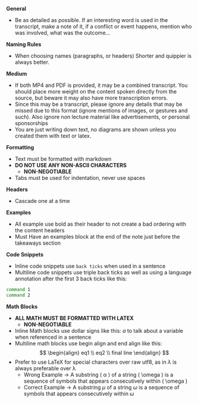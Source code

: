 **General**

- Be as detailed as possible. If an interesting word is used in the transcript, make a note of it, if a conflict or event happens, mention who was involved, what was the outcome…

**Naming Rules**

- When choosing names (paragraphs, or headers) Shorter and quippier is always better.

**Medium**

- If both MP4 and PDF is provided, it may be a combined transcript. You should place more weight on the content spoken directly from the source, but beware it may also have more transcription errors.
- Since this may be a transcript, please ignore any details that may be missed due to this format (ignore mentions of images, or gestures and such). Also ignore non lecture material like advertisements, or personal sponsorships
- You are just writing down text, no diagrams are shown unless you created them with text or latex.

**Formatting**

- Text must be formatted with markdown
- **DO NOT USE ANY NON-ASCII CHARACTERS**
  - **NON-NEGOTIABLE**
- Tabs must be used for indentation, never use spaces

**Headers**

- Cascade one at a time

**Examples**

- All example use bold as their header to not create a bad ordering with the content headers
- Must Have an examples block at the end of the note just before the takeaways section

**Code Snippets**

- Inline code snippets use `back ticks` when used in a sentence
- Multiline code snippets use triple back ticks as well as using a language annotation after the first 3 back ticks like this:

```sh
command 1
command 2
```

**Math Blocks**

- **ALL MATH MUST BE FORMATTED WITH LATEX**
  - **NON-NEGOTIABLE**
- Inline Math blocks use dollar signs like this: $a$ to talk about a variable when referenced in a sentence
- Multiline math blocks use begin align and end align like this:
  $$
  \begin{align}
  eq1 \\
  eq2 \\
  final line
  \end{align}
  $$
- Prefer to use LaTeX for special characters over raw utf8, as in $\lambda$ is always preferable over λ
  - Wrong Example -> A substring \( α \) of a string \( \omega \) is a sequence of symbols that appears consecutively within \( \omega \)
  - Correct Example -> A substring $\mu$ of a string $\omega$ is a sequence of symbols that appears consecutively within $\omega$

